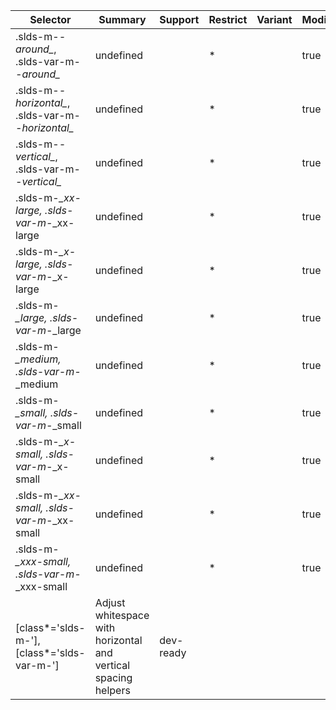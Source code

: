 

| Selector | Summary | Support | Restrict | Variant | Modifier |
|-------|-------|-------|-------|-------|-------|
| .slds-m-*-around_*, .slds-var-m-*-around_* | undefined |   | * |   | true |
| .slds-m-*-horizontal_*, .slds-var-m-*-horizontal_* | undefined |   | * |   | true |
| .slds-m-*-vertical_*, .slds-var-m-*-vertical_* | undefined |   | * |   | true |
| .slds-m-*_xx-large, .slds-var-m-*_xx-large | undefined |   | * |   | true |
| .slds-m-*_x-large, .slds-var-m-*_x-large | undefined |   | * |   | true |
| .slds-m-*_large, .slds-var-m-*_large | undefined |   | * |   | true |
| .slds-m-*_medium, .slds-var-m-*_medium | undefined |   | * |   | true |
| .slds-m-*_small, .slds-var-m-*_small | undefined |   | * |   | true |
| .slds-m-*_x-small, .slds-var-m-*_x-small | undefined |   | * |   | true |
| .slds-m-*_xx-small, .slds-var-m-*_xx-small | undefined |   | * |   | true |
| .slds-m-*_xxx-small, .slds-var-m-*_xxx-small | undefined |   | * |   | true |
| [class*='slds-m-'], [class*='slds-var-m-'] | Adjust whitespace with horizontal and vertical spacing helpers | dev-ready |   |   |   |